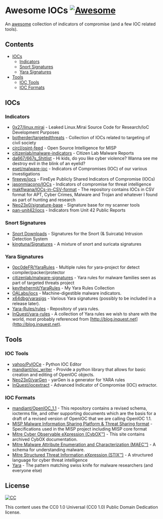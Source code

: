 # Awesome IOCs [![Awesome](https://cdn.rawgit.com/sindresorhus/awesome/d7305f38d29fed78fa85652e3a63e154dd8e8829/media/badge.svg)](https://github.com/sindresorhus/awesome)

An [awesome](https://github.com/sindresorhus/awesome) collection of indicators of compromise (and a few IOC related tools).

## Contents

- [IOCs](https://github.com/sroberts/awesome-iocs#iocs)
  - [Indicators](https://github.com/sroberts/awesome-iocs#indicators)
  - [Snort Signatures](https://github.com/sroberts/awesome-iocs#snort-signatures)
  - [Yara Signatures](https://github.com/sroberts/awesome-iocs#yara-signatures)
- [Tools](https://github.com/sroberts/awesome-iocs#tools)
  - [IOC Tools](https://github.com/sroberts/awesome-iocs#ioc-tools)
  - [IOC Formats](https://github.com/sroberts/awesome-iocs#ioc-formats)

## IOCs

### Indicators

- [0x27/linux.mirai](https://github.com/0x27/linux.mirai) - Leaked Linux.Mirai Source Code for Research/IoC Development Purposes
- [botherder/targetedthreats](https://github.com/botherder/targetedthreats) - Collection of IOCs related to targeting of civil society
- [circl/osint-feed](https://www.circl.lu/doc/misp/feed-osint/) - Open Source Intelligence for MISP
- [citizenlab/malware-indicators](https://github.com/citizenlab/malware-indicators) - Citizen Lab Malware Reports
- [da667/667s_Shitlist](https://github.com/da667/667s_Shitlist) - Hi kids, do you like cyber violence? Wanna see me destroy evil in the blink of an eyelid?
- [eset/malware-ioc](https://github.com/eset/malware-ioc) - Indicators of Compromises (IOC) of our various investigations
- [fireeye/iocs](https://github.com/fireeye/iocs) - FireEye Publicly Shared Indicators of Compromise (IOCs)
- [jasonmiacono/IOCs](https://github.com/jasonmiacono/IOCs) - Indicators of compromise for threat intelligence
- [makflwana/IOCs-in-CSV-format](https://github.com/makflwana/IOCs-in-CSV-format) - The repository contains IOCs in CSV format for APT, Cyber Crimes, Malware and Trojan and whatever I found as part of hunting and research
- [Neo23x0/signature-base](https://github.com/Neo23x0/signature-base) - Signature base for my scanner tools
- [pan-unit42/iocs](https://github.com/pan-unit42/iocs) - Indicators from Unit 42 Public Reports

### Snort Signatures

- [Snort Downloads](https://www.snort.org/downloads) - Signatures for the Snort (& Suircata) Intrusion Detection System
- [kingtuna/Signatures](https://github.com/kingtuna/Signatures) - A mixture of snort and suricata signatures

### Yara Signatures

- [0pc0deFR/YaraRules](https://github.com/0pc0deFR/YaraRules) - Multiple rules for yara-project for detect compiler/packer/protector
- [citizenlab/malware-signatures](https://github.com/citizenlab/malware-signatures) - Yara rules for malware families seen as part of targeted threats project
- [kevthehermit/YaraRules](https://github.com/kevthehermit/YaraRules) - My Yara Rules Collection
- [OALabs/iocs](https://github.com/OALabs/iocs) - Machine-digestible malware indicators.
- [x64dbg/yarasigs](https://github.com/x64dbg/yarasigs) - Various Yara signatures (possibly to be included in a release later).
- [Yara-Rules/rules](https://github.com/Yara-Rules/rules) - Repository of yara rules.
- [InQuest/yara-rules](https://github.com/InQuest/yara-rules) - A collection of Yara rules we wish to share with the world, most probably referenced from [http://blog.inquest.net](http://blog.inquest.net).

## Tools

### IOC Tools

- [yahoo/PyIOCe](https://github.com/yahoo/PyIOCe) - Python IOC Editor
- [mandiant/ioc_writer](https://github.com/mandiant/ioc_writer) - Provide a python library that allows for basic creation and editing of OpenIOC objects.
- [Neo23x0/yarGen](https://github.com/Neo23x0/yarGen) - yarGen is a generator for YARA rules
- [InQuest/iocextract](https://github.com/inquest/python-iocextract) - Advanced Indicator of Compromise (IOC) extractor.

### IOC Formats

- [mandiant/OpenIOC_1.1](https://github.com/mandiant/OpenIOC_1.1) - This repository contains a revised schema, iocterms file, and other supporting documents which are the basis for a draft of a revised version of OpenIOC that we are calling OpenIOC 1.1.
- [MISP Malware Information Sharing Platform & Threat Sharing format](https://github.com/MISP/misp-rfc) - Specifications used in the MISP project including MISP core format
- [Mitre Cyber Observable eXpression (CybOX™)](https://cyboxproject.github.io/) - This site contains archived CybOX documentation.
- [Mitre Malware Attribute Enumeration and Characterization (MAEC™)](https://maecproject.github.io/) - A schema for understanding malware.
- [Mitre Structured Threat Information eXpression (STIX™)](https://stixproject.github.io/) - A structured language for cyber threat intelligence
- [Yara](https://virustotal.github.io/yara/) - The pattern matching swiss knife for malware researchers (and everyone else)

## License

[![CC](https://licensebuttons.net/p/zero/1.0/80x15.png)](http://creativecommons.org/publicdomain/zero/1.0/)

This content uses the CC0 1.0 Universal (CC0 1.0)
Public Domain Dedication license.
